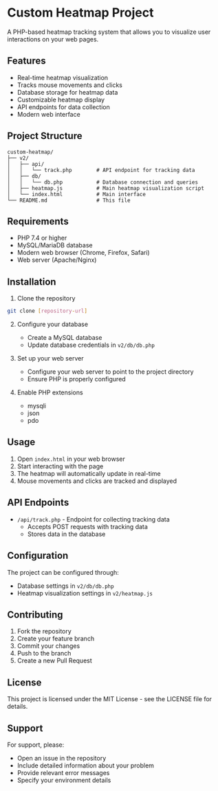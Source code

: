 # Custom Heatmap Project

A PHP-based heatmap tracking system that allows you to visualize user interactions on your web pages.

## Features

- Real-time heatmap visualization
- Tracks mouse movements and clicks
- Database storage for heatmap data
- Customizable heatmap display
- API endpoints for data collection
- Modern web interface

## Project Structure

```
custom-heatmap/
├── v2/
│   ├── api/
│   │   └── track.php        # API endpoint for tracking data
│   ├── db/
│   │   └── db.php           # Database connection and queries
│   ├── heatmap.js           # Main heatmap visualization script
│   └── index.html           # Main interface
└── README.md                # This file
```

## Requirements

- PHP 7.4 or higher
- MySQL/MariaDB database
- Modern web browser (Chrome, Firefox, Safari)
- Web server (Apache/Nginx)

## Installation

1. Clone the repository
```bash
git clone [repository-url]
```

2. Configure your database
   - Create a MySQL database
   - Update database credentials in `v2/db/db.php`

3. Set up your web server
   - Configure your web server to point to the project directory
   - Ensure PHP is properly configured

4. Enable PHP extensions
   - mysqli
   - json
   - pdo

## Usage

1. Open `index.html` in your web browser
2. Start interacting with the page
3. The heatmap will automatically update in real-time
4. Mouse movements and clicks are tracked and displayed

## API Endpoints

- `/api/track.php` - Endpoint for collecting tracking data
  - Accepts POST requests with tracking data
  - Stores data in the database

## Configuration

The project can be configured through:
- Database settings in `v2/db/db.php`
- Heatmap visualization settings in `v2/heatmap.js`

## Contributing

1. Fork the repository
2. Create your feature branch
3. Commit your changes
4. Push to the branch
5. Create a new Pull Request

## License

This project is licensed under the MIT License - see the LICENSE file for details.

## Support

For support, please:
- Open an issue in the repository
- Include detailed information about your problem
- Provide relevant error messages
- Specify your environment details